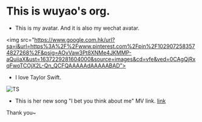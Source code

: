 # This is wuyao's org.

- This is my avatar. And it is also my wechat avatar.

<img src="https://www.google.com.hk/url?sa=i&url=https%3A%2F%2Fwww.pinterest.com%2Fpin%2F1029072583574827268%2F&psig=AOvVaw3Pt8XNMe4JKMMP-aQuiiaX&ust=1637229281604000&source=images&cd=vfe&ved=0CAgQjRxqFwoTCOjX2L-Qn_QCFQAAAAAdAAAAABAD”>

- I love Taylor Swift.

![TS](https://www.google.com.hk/url?sa=i&url=https%3A%2F%2Fwww.discogs.com%2Fartist%2F1124645-Taylor-Swift%3Fanv%3D%25E6%25B3%25B0%25E5%258B%2592%25E7%25B5%25B2%26filter_anv%3D1&psig=AOvVaw3FKZzKt1grsmjS29QA7tvx&ust=1637228912307000&source=images&cd=vfe&ved=0CAgQjRxqFwoTCJjSvpKPn_QCFQAAAAAdAAAAABAN)

- This is her new song "I bet you think about me" MV link.
[link](https://www.youtube.com/watch?v=5UMCrq-bBCg)

Thank you~
